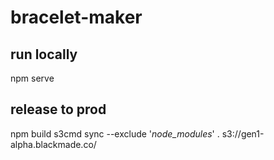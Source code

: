 # bracelet-maker

## run locally
npm serve


## release to prod
npm build
s3cmd sync --exclude '*node_modules*' . s3://gen1-alpha.blackmade.co/

